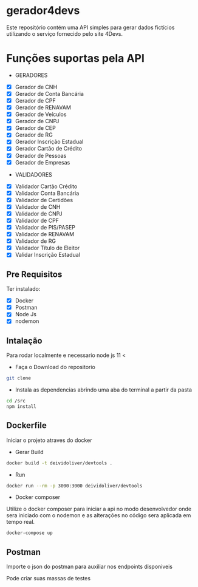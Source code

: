 # gerador4devs
Este repositório contém uma API simples para gerar dados fictícios utilizando o serviço fornecido pelo site 4Devs.

# Funções suportas pela API

- GERADORES


- [x] Gerador de CNH
- [x] Gerador de Conta Bancária
- [x] Gerador de CPF
- [x] Gerador de RENAVAM
- [x] Gerador de Veículos
- [x] Gerador de CNPJ
- [x] Gerador de CEP
- [x] Gerador de RG
- [x] Gerador Inscrição Estadual
- [x] Gerador Cartão de Crédito
- [x] Gerador de Pessoas
- [x] Gerador de Empresas
      
- VALIDADORES

- [x] Validador Cartão Crédito
- [x] Validador Conta Bancária
- [x] Validador de Certidões
- [x] Validador de CNH
- [x] Validador de CNPJ
- [x] Validador de CPF
- [x] Validador de PIS/PASEP
- [x] Validador de RENAVAM
- [x] Validador de RG
- [x] Validador Título de Eleitor
- [x] Validar Inscrição Estadual

## Pre Requisitos
Ter instalado: 
- [x] Docker
- [x] Postman
- [x] Node Js
- [x] nodemon

## Intalação

Para rodar localmente e necessario node js  11 <

- Faça o Download do repositorio

```sh
git clone 
```

- Instala as dependencias abrindo uma aba do terminal a partir da pasta

```sh
cd /src
npm install
```

## Dockerfile

Iniciar o projeto atraves do docker

- Gerar Build

```sh
docker build -t deividoliver/devtools .
```

- Run

```sh
docker run --rm -p 3000:3000 deividoliver/devtools
```

- Docker composer

Utilize o docker composer para iniciar a api no modo desenvolvedor
onde sera iniciado com o nodemon e as alterações no código sera aplicada em tempo real.

```sh
docker-compose up
```

## Postman

Importe o json do postman para auxiliar nos endpoints disponiveis

Pode criar suas massas de testes


